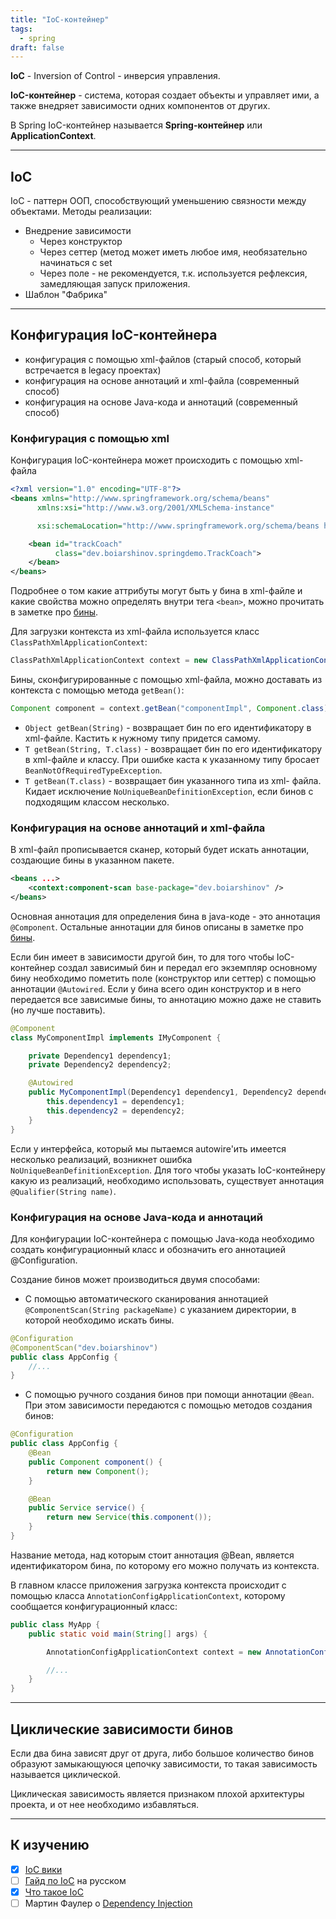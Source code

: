 ```yaml
---
title: "IoC-контейнер"
tags:
  - spring
draft: false
---
```


**IoC** - Inversion of Control - инверсия управления.

**IoC-контейнер** - система, которая создает объекты и управляет ими, а также внедряет зависимости одних компонентов от других.

В Spring IoC-контейнер называется **Spring-контейнер** или **ApplicationContext**.

---
## IoC

IoC - паттерн ООП, способствующий уменьшению связности между объектами.
Методы реализации:

- Внедрение зависимости
    - Через конструктор
    - Через сеттер (метод может иметь любое имя, необязательно начинаться с set
    - Через поле - не рекомендуется, т.к. используется рефлексия, замедляющая запуск приложения.
- Шаблон "Фабрика"

---
## Конфигурация IoC-контейнера

- конфигурация с помощью xml-файлов (старый способ, который встречается в legacy проектах)
- конфигурация на основе аннотаций и xml-файла (современный способ)
- конфигурация на основе Java-кода и аннотаций (современный способ)

### Конфигурация с помощью xml

Конфигурация IoC-контейнера может происходить с помощью xml-файла
```xml
<?xml version="1.0" encoding="UTF-8"?>
<beans xmlns="http://www.springframework.org/schema/beans"
      xmlns:xsi="http://www.w3.org/2001/XMLSchema-instance"

      xsi:schemaLocation="http://www.springframework.org/schema/beans http://www.springframework.org/schema/beans/spring-beans.xsd">

    <bean id="trackCoach"
          class="dev.boiarshinov.springdemo.TrackCoach">
    </bean>
</beans>
```

Подробнее о том какие аттрибуты могут быть у бина в xml-файле и какие свойства можно определять внутри тега `<bean>`, можно прочитать в заметке про [бины](beans.md).

Для загрузки контекста из xml-файла используется класс `ClassPathXmlApplicationContext`:
```java
ClassPathXmlApplicationContext context = new ClassPathXmlApplicationContext("applicationContext.xml");
```

Бины, сконфигурированные с помощью xml-файла, можно доставать из контекста с помощью метода `getBean()`:
```java
Component component = context.getBean("componentImpl", Component.class);
```
- `Object getBean(String)` - возвращает бин по его идентификатору в xml-файле. Кастить к нужному типу придется самому.
- `T getBean(String, T.class)` - возвращает бин по его идентификатору в xml-файле и классу. При ошибке каста к указанному типу бросает `BeanNotOfRequiredTypeException`.
- `T getBean(T.class)` - возвращает бин указанного типа из xml- файла. Кидает исключение `NoUniqueBeanDefinitionException`, если бинов с подходящим классом несколько.

### Конфигурация на основе аннотаций и xml-файла

В xml-файл прописывается сканер, который будет искать аннотации, создающие бины в указанном пакете.
```xml
<beans ...>
    <context:component-scan base-package="dev.boiarshinov" />
</beans>
```

Основная аннотация для определения бина в java-коде - это аннотация `@Component`. Остальные аннотации для бинов описаны в заметке про [бины](beans.md).

Если бин имеет в зависимости другой бин, то для того чтобы IoC-контейнер создал зависимый бин и передал его экземпляр основному бину необходимо пометить поле (конструктор или сеттер) с помощью аннотации `@Autowired`. Если у бина всего один конструктор и в него передается все зависимые бины, то аннотацию можно даже не ставить (но лучше поставить).
```java
@Component
class MyComponentImpl implements IMyComponent {

    private Dependency1 dependency1;
    private Dependency2 dependency2;

    @Autowired
    public MyComponentImpl(Dependency1 dependency1, Dependency2 dependency2) {
        this.dependency1 = dependency1;
        this.dependency2 = dependency2;
    }
}
```

Если у интерфейса, который мы пытаемся autowire'ить имеется несколько реализаций, возникнет ошибка `NoUniqueBeanDefinitionException`. Для того чтобы указать IoC-контейнеру какую из реализаций, необходимо использовать, существует аннотация `@Qualifier(String name)`.

### Конфигурация на основе Java-кода и аннотаций

Для конфигурации IoC-контейнера с помощью Java-кода необходимо создать конфигурационный класс и обозначить его аннотацией @Configuration.

Создание бинов может производиться двумя способами:

- С помощью автоматического сканирования аннотацией `@ComponentScan(String packageName)` с указанием директории, в которой необходимо искать бины.
```java
@Configuration
@ComponentScan("dev.boiarshinov")
public class AppConfig {
    //...
}
```

- C помощью ручного создания бинов при помощи аннотации `@Bean`. При этом зависимости передаются с помощью методов создания бинов:

```java
@Configuration
public class AppConfig {
    @Bean
    public Component component() {
        return new Component();
    }

    @Bean
    public Service service() {
        return new Service(this.component());
    }
}
```

Название метода, над которым стоит аннотация @Bean, является идентификатором бина, по которому его можно получать из контекста.

В главном классе приложения загрузка контекста происходит с помощью класса `AnnotationConfigApplicationContext`, которому сообщается конфигурационный класс:
```java
public class MyApp {
    public static void main(String[] args) {

        AnnotationConfigApplicationContext context = new AnnotationConfigApplicationContext(AppConfig.class);

        //...
    }
}
```

---
## Циклические зависимости бинов

Если два бина зависят друг от друга, либо большое количество бинов образуют замыкающуюся цепочку зависимости, то такая зависимость называется циклической.

Циклическая зависимость является признаком плохой архитектуры проекта, и от нее необходимо избавляться.

---
## К изучению

- [X] [IoC вики](https://ru.wikipedia.org/wiki/%D0%98%D0%BD%D0%B2%D0%B5%D1%80%D1%81%D0%B8%D1%8F_%D1%83%D0%BF%D1%80%D0%B0%D0%B2%D0%BB%D0%B5%D0%BD%D0%B8%D1%8F)
- [ ] [Гайд по IoC](https://spring-projects.ru/guides/lessons/lesson-2/) на русском 
- [X] [Что такое IoC](https://www.javaworld.com/article/2071914/excellent-explanation-of-dependency-injection--inversion-of-control-.html) 
- [ ] Мартин Фаулер о [Dependency Injection](https://martinfowler.com/articles/injection.html)
